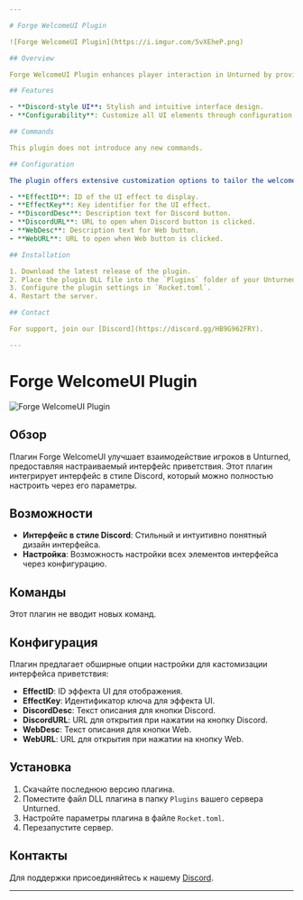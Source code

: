 ```yaml
---

# Forge WelcomeUI Plugin

![Forge WelcomeUI Plugin](https://i.imgur.com/5vXEheP.png)

## Overview

Forge WelcomeUI Plugin enhances player interaction in Unturned by providing a customizable welcome interface. This plugin integrates a Discord-style UI design that can be fully configured via its settings.

## Features

- **Discord-style UI**: Stylish and intuitive interface design.
- **Configurability**: Customize all UI elements through configuration.

## Commands

This plugin does not introduce any new commands.

## Configuration

The plugin offers extensive customization options to tailor the welcome UI to your preferences:

- **EffectID**: ID of the UI effect to display.
- **EffectKey**: Key identifier for the UI effect.
- **DiscordDesc**: Description text for Discord button.
- **DiscordURL**: URL to open when Discord button is clicked.
- **WebDesc**: Description text for Web button.
- **WebURL**: URL to open when Web button is clicked.

## Installation

1. Download the latest release of the plugin.
2. Place the plugin DLL file into the `Plugins` folder of your Unturned server.
3. Configure the plugin settings in `Rocket.toml`.
4. Restart the server.

## Contact

For support, join our [Discord](https://discord.gg/HB9G962FRY).

---
```


# Forge WelcomeUI Plugin

![Forge WelcomeUI Plugin](https://i.imgur.com/5vXEheP.png)

## Обзор

Плагин Forge WelcomeUI улучшает взаимодействие игроков в Unturned, предоставляя настраиваемый интерфейс приветствия. Этот плагин интегрирует интерфейс в стиле Discord, который можно полностью настроить через его параметры.

## Возможности

- **Интерфейс в стиле Discord**: Стильный и интуитивно понятный дизайн интерфейса.
- **Настройка**: Возможность настройки всех элементов интерфейса через конфигурацию.

## Команды

Этот плагин не вводит новых команд.

## Конфигурация

Плагин предлагает обширные опции настройки для кастомизации интерфейса приветствия:

- **EffectID**: ID эффекта UI для отображения.
- **EffectKey**: Идентификатор ключа для эффекта UI.
- **DiscordDesc**: Текст описания для кнопки Discord.
- **DiscordURL**: URL для открытия при нажатии на кнопку Discord.
- **WebDesc**: Текст описания для кнопки Web.
- **WebURL**: URL для открытия при нажатии на кнопку Web.

## Установка

1. Скачайте последнюю версию плагина.
2. Поместите файл DLL плагина в папку `Plugins` вашего сервера Unturned.
3. Настройте параметры плагина в файле `Rocket.toml`.
4. Перезапустите сервер.

## Контакты

Для поддержки присоединяйтесь к нашему [Discord](https://discord.gg/HB9G962FRY).

---
